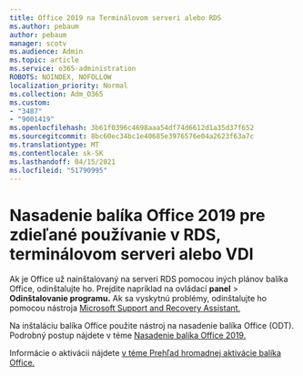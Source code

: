 ```yaml
---
title: Office 2019 na Terminálovom serveri alebo RDS
ms.author: pebaum
author: pebaum
manager: scotv
ms.audience: Admin
ms.topic: article
ms.service: o365-administration
ROBOTS: NOINDEX, NOFOLLOW
localization_priority: Normal
ms.collection: Adm_O365
ms.custom:
- "3487"
- "9001419"
ms.openlocfilehash: 3b61f0396c4698aaa54df74d6612d1a35d37f652
ms.sourcegitcommit: 8bc60ec34bc1e40685e3976576e04a2623f63a7c
ms.translationtype: MT
ms.contentlocale: sk-SK
ms.lasthandoff: 04/15/2021
ms.locfileid: "51790995"
---
```

# <a name="deploying-office-2019-for-shared-use-on-rds-terminal-server-or-vdi"></a>Nasadenie balíka Office 2019 pre zdieľané používanie v RDS, terminálovom serveri alebo VDI

Ak je Office už nainštalovaný na serveri RDS pomocou iných plánov balíka Office, odinštalujte ho. Prejdite napríklad na ovládací **panel**  >  **Odinštalovanie programu.** Ak sa vyskytnú problémy, odinštalujte ho pomocou nástroja [Microsoft Support and Recovery Assistant.](https://aka.ms/SARA-OfficeUninstall-Alchemy) 

Na inštaláciu balíka Office použite nástroj na nasadenie balíka Office (ODT). Podrobný postup nájdete v téme [Nasadenie balíka Office 2019.](https://docs.microsoft.com/deployoffice/office2019/deploy)

Informácie o aktivácii nájdete [v téme Prehľad hromadnej aktivácie balíka Office.](https://docs.microsoft.com/deployoffice/vlactivation/plan-volume-activation-of-office)